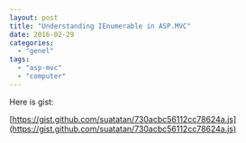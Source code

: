 ```yaml
---
layout: post
title: "Understanding IEnumerable in ASP.MVC"
date: 2016-02-29
categories: 
  - "genel"
tags: 
  - "asp-mvc"
  - "computer"
---
```


Here is gist:

[https://gist.github.com/suatatan/730acbc56112cc78624a.js](https://gist.github.com/suatatan/730acbc56112cc78624a.js)
